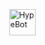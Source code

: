 <img src="https://s6.ifotos.pl/img/HYPE-BOT-_qsnnxxw.png" align="center" height="48" alt="HypeBot"/>
